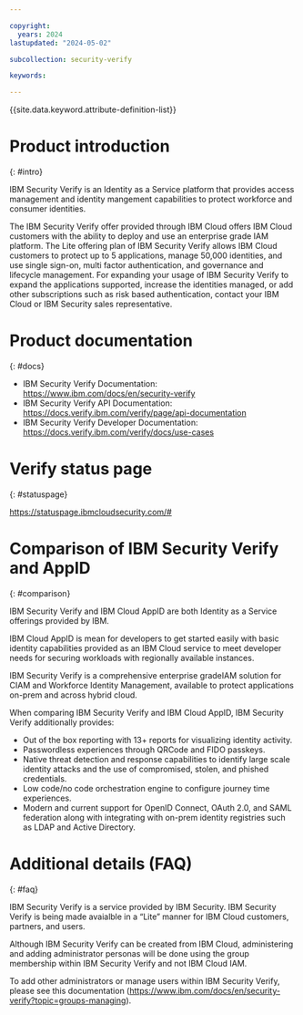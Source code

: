 ```yaml
---

copyright:
  years: 2024
lastupdated: "2024-05-02"

subcollection: security-verify

keywords: 

---
```


{{site.data.keyword.attribute-definition-list}}

# Product introduction
{: #intro}

IBM Security Verify is an Identity as a Service platform that provides access management and identity mangement capabilities to protect workforce and consumer identities. 

The IBM Security Verify offer provided through IBM Cloud offers IBM Cloud customers with the ability to deploy and use an enterprise grade IAM platform. The Lite offering plan of IBM Security Verify allows IBM Cloud customers to protect up to 5 applications, manage 50,000 identities, and use single sign-on, multi factor authentication, and governance and lifecycle management. For expanding your usage of IBM Security Verify to expand the applications supported, increase the identities managed, or add other subscriptions such as risk based authentication, contact your IBM Cloud or IBM Security sales representative.

# Product documentation
{: #docs}

- IBM Security Verify Documentation: https://www.ibm.com/docs/en/security-verify
- IBM Security Verify API Documentation: https://docs.verify.ibm.com/verify/page/api-documentation
- IBM Security Verify Developer Documentation: https://docs.verify.ibm.com/verify/docs/use-cases

# Verify status page
{: #statuspage}

https://statuspage.ibmcloudsecurity.com/#

# Comparison of IBM Security Verify and AppID
{: #comparison}

IBM Security Verify and IBM Cloud AppID are both Identity as a Service offerings provided by IBM. 

IBM Cloud AppID is mean for developers to get started easily with basic identity capabilities provided as an IBM Cloud service to meet developer needs for securing workloads with regionally available instances. 

IBM Security Verify is a comprehensive enterprise gradeIAM solution for CIAM and Workforce Identity Management, available to protect applications on-prem and across hybrid cloud. 

When comparing IBM Security Verify and IBM Cloud AppID, IBM Security Verify additionally provides: 

- Out of the box reporting with 13+ reports for visualizing identity activity. 
- Passwordless experiences through QRCode and FIDO passkeys. 
- Native threat detection and response capabilities to identify large scale identity attacks and the use of compromised, stolen, and phished credentials. 
- Low code/no code orchestration engine to configure journey time experiences.
- Modern and current support for OpenID Connect, OAuth 2.0, and SAML federation along with integrating with on-prem identity registries such as LDAP and Active Directory.

# Additional details (FAQ)
{: #faq}

IBM Security Verify is a service provided by IBM Security. IBM Security Verify is being made avaialble in a “Lite” manner for IBM Cloud customers, partners, and users. 

Although IBM Security Verify can be created from IBM Cloud, administering and adding administrator personas will be done using the group membership within IBM Security Verify and not IBM Cloud IAM.

To add other administrators or manage users within IBM Security Verify, please see this documentation (https://www.ibm.com/docs/en/security-verify?topic=groups-managing).
